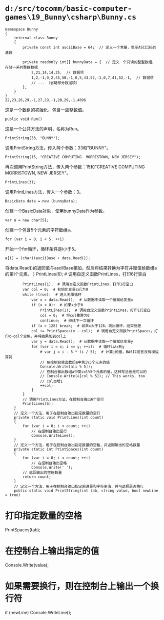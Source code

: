# `d:/src/tocomm/basic-computer-games\19_Bunny\csharp\Bunny.cs`

```
namespace Bunny
{
    internal class Bunny
    {
        private const int asciiBase = 64;  // 定义一个常量，表示ASCII码的基数

        private readonly int[] bunnyData = {  // 定义一个只读的整型数组，存储一系列整数数据
            2,21,14,14,25,  // 数据项
            1,2,-1,0,2,45,50,-1,0,5,43,52,-1,0,7,41,52,-1,  // 数据项
            // ... （省略部分数据项）
        };
    }
}
22,23,26,29,-1,27,29,-1,28,29,-1,4096
```
这是一个数组的初始化，包含一些整数值。

```
public void Run()
```
这是一个公共方法的声明，名称为Run。

```
PrintString(33, "BUNNY");
```
调用PrintString方法，传入两个参数：33和"BUNNY"。

```
PrintString(15, "CREATIVE COMPUTING  MORRISTOWN, NEW JERSEY");
```
再次调用PrintString方法，传入两个参数：15和"CREATIVE COMPUTING  MORRISTOWN, NEW JERSEY"。

```
PrintLines(3);
```
调用PrintLines方法，传入一个参数：3。

```
BasicData data = new (bunnyData);
```
创建一个BasicData对象，使用bunnyData作为参数。

```
var a = new char[5];
```
创建一个包含5个元素的字符数组a。

```
for (var i = 0; i < 5; ++i)
```
开始一个for循环，循环条件是i小于5。

```
a[i] = (char)(asciiBase + data.Read());
```
将data.Read()的返回值与asciiBase相加，然后将结果转换为字符并赋值给数组a的第i个元素。
            }
            PrintLines(6);  # 调用自定义函数PrintLines，打印6行空白

            PrintLines(1);  # 调用自定义函数PrintLines，打印1行空白
            var col = 0;  # 初始化变量col为0
            while (true):  # 进入无限循环
                var x = data.Read();  # 从数据中读取一个值赋给变量x
                if (x < 0):  # 如果x小于0
                    PrintLines(1);  # 调用自定义函数PrintLines，打印1行空白
                    col = 0;  # 将col重置为0
                    continue;  # 继续下一次循环
                if (x > 128) break;  # 如果x大于128，跳出循环，结束处理
                col += PrintSpaces(x - col);  # 调用自定义函数PrintSpaces，打印x-col个空格，并将结果加到col上
                var y = data.Read();  # 从数据中读取一个值赋给变量y
                for (var i = x; i <= y; ++i):  # 循环i从x到y
                    # var j = i - 5 * (i / 5);  # 计算j的值，BASIC语言没有模运算符
                    // 在控制台输出数组a中第i%5个元素的值
                    Console.Write(a[i % 5]);
                    // 控制台输出数组a中第col%5个元素的值，这种写法也是可以的
                    // Console.Write(a[col % 5]); // This works, too
                    // col自增1
                    ++col;
                }
            }
            // 调用PrintLines方法，在控制台输出6个空行
            PrintLines(6);
        }
        // 定义一个方法，用于在控制台输出指定数量的空行
        private static void PrintLines(int count)
        {
            for (var i = 0; i < count; ++i)
                // 在控制台输出空行
                Console.WriteLine();
        }
        // 定义一个方法，用于在控制台输出指定数量的空格，并返回输出的空格数量
        private static int PrintSpaces(int count)
        {
            for (var i = 0; i < count; ++i)
                // 在控制台输出空格
                Console.Write(' ');
            // 返回输出的空格数量
            return count;
        }
        // 定义一个方法，用于在控制台输出指定缩进量和字符串值，并可选择是否换行
        public static void PrintString(int tab, string value, bool newLine = true)
# 打印指定数量的空格
PrintSpaces(tab);
# 在控制台上输出指定的值
Console.Write(value);
# 如果需要换行，则在控制台上输出一个换行符
if (newLine) Console.WriteLine();
```